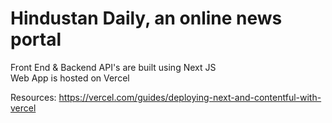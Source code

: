 # Hindustan Daily, an online news portal
Front End & Backend API's are built using Next JS<br />
Web App is hosted on Vercel<br />

Resources:
https://vercel.com/guides/deploying-next-and-contentful-with-vercel
